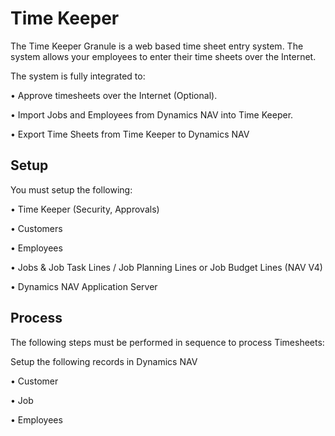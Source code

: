 # Time Keeper

The Time Keeper Granule is a web based time sheet entry system. The system allows your employees to enter their time sheets over the Internet.

The system is fully integrated to:

•	Approve timesheets over the Internet (Optional).

•	Import Jobs and Employees from Dynamics NAV into Time Keeper. 

•	Export Time Sheets from Time Keeper to Dynamics NAV


## Setup 

You must setup the following:

•	Time Keeper (Security, Approvals)

•	Customers

•	Employees

•	Jobs & Job Task Lines / Job Planning Lines or Job Budget Lines (NAV V4)

•	Dynamics NAV Application Server


## Process 

The following steps must be performed in sequence to process Timesheets:

Setup the following records in Dynamics NAV

•	Customer

•	Job

•	Employees 

 
